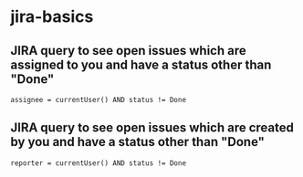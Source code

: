 # jira-basics

## JIRA query to see open issues which are assigned to you and have a status other than "Done"

```
assignee = currentUser() AND status != Done
```

## JIRA query to see open issues which are created by you and have a status other than "Done"

```
reporter = currentUser() AND status != Done

